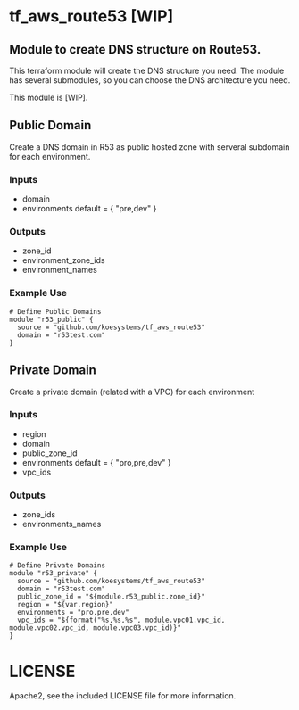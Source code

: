 # tf_aws_route53 [WIP]

## Module to create DNS structure on Route53.

This terraform module will create the DNS structure you need.
The module has several submodules, so you can choose the DNS architecture you need.

This module is [WIP].

## Public Domain

Create a DNS domain in R53 as public hosted zone with serveral subdomain for each environment.

### Inputs

  * domain
  * environments  default = { "pre,dev" }
  
### Outputs

  * zone_id
  * environment_zone_ids
  * environment_names
  
### Example Use

```
# Define Public Domains
module "r53_public" {
  source = "github.com/koesystems/tf_aws_route53"
  domain = "r53test.com"
}
```
  
## Private Domain

Create a private domain (related with a VPC) for each environment

### Inputs

  * region
  * domain
  * public_zone_id
  * environments default = { "pro,pre,dev" }
  * vpc_ids

### Outputs

  * zone_ids
  * environments_names
  
### Example Use

  ```
  # Define Private Domains
  module "r53_private" {
    source = "github.com/koesystems/tf_aws_route53"
    domain = "r53test.com"
    public_zone_id = "${module.r53_public.zone_id}"
    region = "${var.region}"
    environments = "pro,pre,dev"
    vpc_ids = "${format("%s,%s,%s", module.vpc01.vpc_id, module.vpc02.vpc_id, module.vpc03.vpc_id)}"
  }
  ```

# LICENSE

Apache2, see the included LICENSE file for more information.

